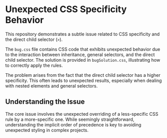 # Unexpected CSS Specificity Behavior

This repository demonstrates a subtle issue related to CSS specificity and the direct child selector (`>`).

The `bug.css` file contains CSS code that exhibits unexpected behavior due to the interaction between inheritance, general selectors, and the direct child selector. The solution is provided in `bugSolution.css`, illustrating how to correctly apply the rules.

The problem arises from the fact that the direct child selector has a higher specificity. This often leads to unexpected results, especially when dealing with nested elements and general selectors.

## Understanding the Issue

The core issue involves the unexpected overriding of a less-specific CSS rule by a more-specific one. While seemingly straightforward, understanding the implicit order of precedence is key to avoiding unexpected styling in complex projects.